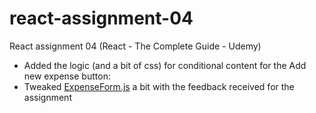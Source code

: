 # react-assignment-04
React assignment 04 (React - The Complete Guide - Udemy)

* Added the logic (and a bit of css) for conditional content for the Add new expense button: 
* Tweaked [ExpenseForm.js](https://github.com/Albert0led0/react-assignments/blob/55ef36f4fd23e8ee1e7bcc65a4e9c45835323b90/src/components/Forms/ExpenseForm.js) a bit with the feedback received for the assignment
